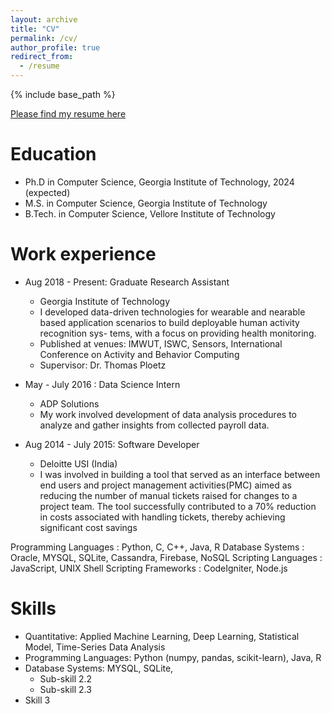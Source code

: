 ```yaml
---
layout: archive
title: "CV"
permalink: /cv/
author_profile: true
redirect_from:
  - /resume
---
```


{% include base_path %}

[Please find my resume here](http://shruthihiremath.github.io/files/Shruthi-Hiremath-CV.pdf)

Education
======
* Ph.D in Computer Science, Georgia Institute of Technology, 2024 (expected)
* M.S. in Computer Science, Georgia Institute of Technology
* B.Tech. in Computer Science, Vellore Institute of Technology

Work experience
======
* Aug 2018 - Present: Graduate Research Assistant
  * Georgia Institute of Technology
  * I developed data-driven technologies for wearable and nearable based
  application scenarios to build deployable human activity recognition sys-
  tems, with a focus on providing health monitoring.
  * Published at venues: IMWUT, ISWC, Sensors, International Conference on Activity and Behavior Computing
  * Supervisor: Dr. Thomas Ploetz

* May - July 2016 : Data Science Intern
  * ADP Solutions
  * My work involved development of data analysis procedures to analyze
  and gather insights from collected payroll data.
  
* Aug 2014 - July 2015: Software Developer
  * Deloitte USI (India)
  * I was involved in building a tool that served as an interface between
  end users and project management activities(PMC) aimed as reducing
  the number of manual tickets raised for changes to a project team. The
  tool successfully contributed to a 70% reduction in costs associated with
  handling tickets, thereby achieving significant cost savings


Programming Languages : Python, C, C++, Java, R
Database Systems : Oracle, MYSQL, SQLite, Cassandra, Firebase, NoSQL
Scripting Languages : JavaScript, UNIX Shell Scripting
Frameworks : CodeIgniter, Node.js

Skills
======
* Quantitative: Applied Machine Learning, Deep Learning, Statistical Model, Time-Series Data Analysis
* Programming Languages: Python (numpy, pandas, scikit-learn), Java, R
* Database Systems: MYSQL, SQLite, 
  * Sub-skill 2.2
  * Sub-skill 2.3
* Skill 3

